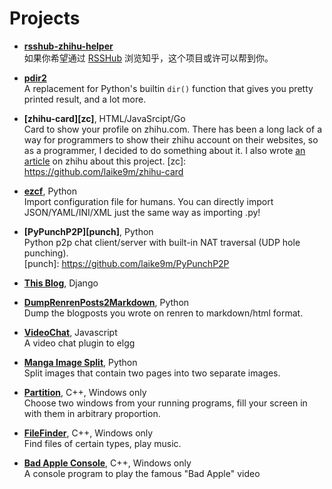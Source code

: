 Projects
==

* **[rsshub-zhihu-helper](https://github.com/laike9m/rsshub-zhihu-helper)**  
如果你希望通过 [RSSHub](https://docs.rsshub.app/) 浏览知乎，这个项目或许可以帮到你。

* **[pdir2](https://github.com/laike9m/pdir2)**   
A replacement for Python's builtin `dir()` function that gives you pretty printed result, and a lot more.

* **[zhihu-card][zc]**, HTML/JavaSrcipt/Go   
Card to show your profile on zhihu.com. There has been a long lack of a way for programmers to show their zhihu account on their websites, so as a programmer, I decided to do something about it. I also wrote [an article](https://zhuanlan.zhihu.com/p/21762979) on zhihu about this project.
[zc]: https://github.com/laike9m/zhihu-card

* **[ezcf](https://github.com/laike9m/ezcf)**, Python  
Import configuration file for humans. You can directly import JSON/YAML/INI/XML just the same way as importing .py!

* **[PyPunchP2P][punch]**, Python  
  Python p2p chat client/server with built-in NAT traversal (UDP hole punching).  
[punch]: https://github.com/laike9m/PyPunchP2P

* **[This Blog][blog]**, Django

[blog]: https://github.com/laike9m/My_Blog 

* **[DumpRenrenPosts2Markdown][renren]**, Python  
  Dump the blogposts you wrote on renren to markdown/html format.

[renren]: https://github.com/laike9m/DumpRenrenPosts2Markdown

* **[VideoChat][vc]**, Javascript  
  A video chat plugin to elgg

[vc]: https://github.com/laike9m/VideoChat

* **[Manga Image Split][splitp]**, Python  
  Split images that contain two pages into two separate images.

[splitp]: https://github.com/laike9m/split_p

* **[Partition][partition]**, C++, Windows only  
  Choose two windows from your running programs, fill your screen in with them in arbitrary proportion.

[partition]: /media/files/Partition.exe

* **[FileFinder][filefinder]**, C++, Windows only  
  Find files of certain types, play music.

[filefinder]: /media/files/FileFinder.exe

* **[Bad Apple Console][BA]**, C++, Windows only  
  A console program to play the famous "Bad Apple" video

[BA]: https://github.com/laike9m/Bad-Apple-Console